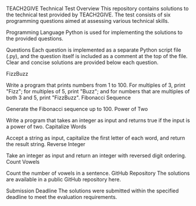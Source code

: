 TEACH2GIVE Technical Test
Overview
This repository contains solutions to the technical test provided by TEACH2GIVE. The test consists of six programming questions aimed at assessing various technical skills.

Programming Language
Python is used for implementing the solutions to the provided questions.

Questions
Each question is implemented as a separate Python script file (.py), and the question itself is included as a comment at the top of the file. Clear and concise solutions are provided below each question.

FizzBuzz

Write a program that prints numbers from 1 to 100. For multiples of 3, print "Fizz"; for multiples of 5, print "Buzz"; and for numbers that are multiples of both 3 and 5, print "FizzBuzz".
Fibonacci Sequence

Generate the Fibonacci sequence up to 100.
Power of Two

Write a program that takes an integer as input and returns true if the input is a power of two.
Capitalize Words

Accept a string as input, capitalize the first letter of each word, and return the result string.
Reverse Integer

Take an integer as input and return an integer with reversed digit ordering.
Count Vowels

Count the number of vowels in a sentence.
GitHub Repository
The solutions are available in a public GitHub repository here.

Submission Deadline
The solutions were submitted within the specified deadline to meet the evaluation requirements.
